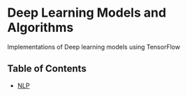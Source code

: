 # Deep Learning Models and Algorithms

Implementations of Deep learning models using TensorFlow

## Table of Contents
  * [NLP](#examples)